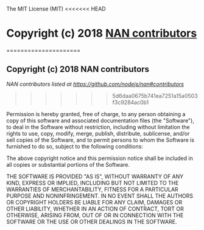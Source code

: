 The MIT License (MIT)
<<<<<<< HEAD

Copyright (c) 2018 [NAN contributors](<https://github.com/nodejs/nan#wg-members--collaborators>)
=======
=====================

Copyright (c) 2018 NAN contributors
-----------------------------------

*NAN contributors listed at <https://github.com/nodejs/nan#contributors>*
>>>>>>> 5d6daa0675b741ea7251a15a0503f3c9284ac0b1

Permission is hereby granted, free of charge, to any person obtaining a copy of this software and associated documentation files (the "Software"), to deal in the Software without restriction, including without limitation the rights to use, copy, modify, merge, publish, distribute, sublicense, and/or sell copies of the Software, and to permit persons to whom the Software is furnished to do so, subject to the following conditions:

The above copyright notice and this permission notice shall be included in all copies or substantial portions of the Software.

THE SOFTWARE IS PROVIDED "AS IS", WITHOUT WARRANTY OF ANY KIND, EXPRESS OR IMPLIED, INCLUDING BUT NOT LIMITED TO THE WARRANTIES OF MERCHANTABILITY, FITNESS FOR A PARTICULAR PURPOSE AND NONINFRINGEMENT. IN NO EVENT SHALL THE AUTHORS OR COPYRIGHT HOLDERS BE LIABLE FOR ANY CLAIM, DAMAGES OR OTHER LIABILITY, WHETHER IN AN ACTION OF CONTRACT, TORT OR OTHERWISE, ARISING FROM, OUT OF OR IN CONNECTION WITH THE SOFTWARE OR THE USE OR OTHER DEALINGS IN THE SOFTWARE.
